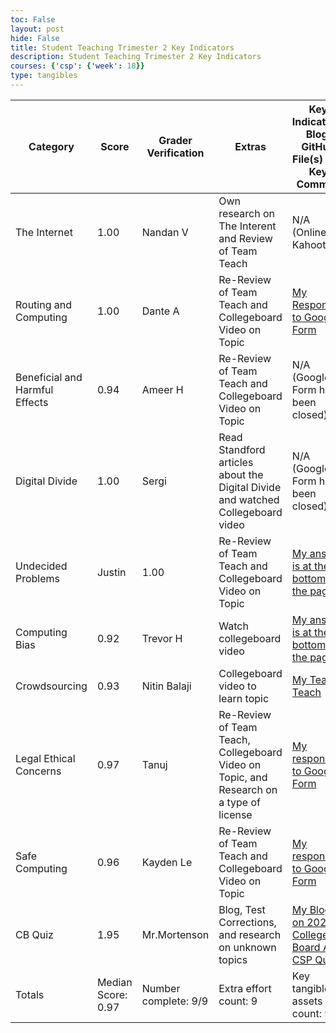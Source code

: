 ```yaml
---
toc: False
layout: post
hide: False
title: Student Teaching Trimester 2 Key Indicators
description: Student Teaching Trimester 2 Key Indicators
courses: {'csp': {'week': 18}}
type: tangibles
---
```


Category | Score | Grader Verification | Extras | Key Indicators: Blog, GitHub File(s) and Key Commits
-- | -- | -- | -- | --
The Internet |1.00|Nandan V|Own research on The Interent and Review of Team Teach|N/A (Online Kahoot)| 
Routing and Computing |1.00|Dante A|Re-Review of Team Teach and Collegeboard Video on Topic|[My Response to Google Form](https://docs.google.com/forms/d/e/1FAIpQLSf5t5SB2wMS3Vgvcn1SPKlgPWSIzoCBPFOfK0J-tLdD0K1Fdg/viewscore?viewscore=AE0zAgDi5B_B3KHzWqmCdDyV2uEb1upAby0rdbaEzMFBItmmOOgESDSSZVRV7JK3-ALVaMo)|
Beneficial and Harmful Effects |0.94|Ameer H|Re-Review of Team Teach and Collegeboard Video on Topic|N/A (Google Form has been closed)| 
Digital Divide |1.00|Sergi|Read Standford articles about the Digital Divide and watched Collegeboard video|N/A (Google Form has been closed)|
Undecided Problems|Justin|1.00|Re-Review of Team Teach and Collegeboard Video on Topic|[My answer is at the bottom of the page](https://nitinsandiego.github.io/student//2023/12/13/UndecidedProblems_IPYNB_2_.html)|
Computing Bias |0.92|Trevor H|Watch collegeboard video|[My answer is at the bottom of the page](https://nitinsandiego.github.io/student//2023/12/11/Computing-Bias-Team-Teach_IPYNB_2_.html#homework)|  
Crowdsourcing |0.93|Nitin Balaji|Collegeboard video to learn topic|[My Team Teach](https://nitinsandiego.github.io/student//2023/12/08/Crowdsourcing_IPYNB_2_.html)|  
Legal Ethical Concerns |0.97|Tanuj|Re-Review of Team Teach, Collegeboard Video on Topic, and Research on a type of license|[My response to Google Form](https://docs.google.com/forms/d/e/1FAIpQLSdbVlNG-KRIOsdhpqm9DBcdtxqDefy9GF1qi4kdIWgvH8bbbg/viewscore?viewscore=AE0zAgAYov4F6wSC6CWo7BaJD6FvFD2u8SaIYLhNJcJ31JZqTMlt0oJ-kIBwx_FYfF5f4DE)|  
Safe Computing |0.96|Kayden Le|Re-Review of Team Teach and Collegeboard Video on Topic|[My response to Google Form](https://docs.google.com/forms/d/e/1FAIpQLSciW2h1uQNCS8xZK7GAZO5uliuQh7e_aFesTr3DMs-tZxCXag/viewscore?viewscore=AE0zAgAumlCPQEWycbNOJx64GghAcrYtDmwJLhzVCYuAf08VoS9zirCEk-Pfmm0-R8aAsXs)|  
CB Quiz |1.95|Mr.Mortenson|Blog, Test Corrections, and research on unknown topics|[My Blog on 2020 College Board AP CSP Quiz](https://nitinsandiego.github.io/student//2023/12/22/CSP-Practice-Test_IPYNB_2_.html)|
Totals | Median Score: 0.97 | Number complete: 9/9 | Extra effort count: 9 | Key tangible assets count: 9/9

